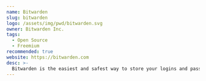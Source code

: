 ```yaml
---
name: Bitwarden
slug: bitwarden
logo: /assets/img/pwd/bitwarden.svg
owner: Bitwarden Inc.
tags:
  - Open Source
  - Freemium
recommended: true
website: https://bitwarden.com
desc: >-
  Bitwarden is the easiest and safest way to store your logins and passwords across all of your devices (iOS, Android, Chrome, Firefox, Opera, Windows, Mac, Linux, and more).
---
```

